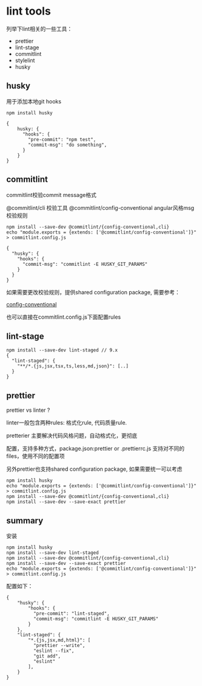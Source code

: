 # lint tools

列举下lint相关的一些工具：

- prettier
- lint-stage
- commitlint
- stylelint
- husky


## husky

用于添加本地git hooks

```
npm install husky

{
    husky: {
      "hooks": {
        "pre-commit": "npm test",
        "commit-msg": "do something",
      }
    }
}
```


## commitlint

commitlint校验commit message格式

@commitlint/cli 校验工具
@commitlint/config-conventional angular风格msg校验规则

```
npm install --save-dev @commitlint/{config-conventional,cli}
echo "module.exports = {extends: ['@commitlint/config-conventional']}" > commitlint.config.js

{
  "husky": {
    "hooks": {
      "commit-msg": "commitlint -E HUSKY_GIT_PARAMS"
    } 
  }
}

```

如果需要更改校验规则，提供shared configuration package, 需要参考：

[config-conventional](https://github.com/conventional-changelog/commitlint/blob/master/@commitlint/config-conventional/index.js) 

也可以直接在commitlint.config.js下面配置rules

## lint-stage

```
npm install --save-dev lint-staged // 9.x
{
  "lint-staged": {
    "**/*.{js,jsx,tsx,ts,less,md,json}": [..]
  }
}
```


## prettier

prettier vs linter ?

linter一般包含两种rules: 格式化rule, 代码质量rule.

pretterier 主要解决代码风格问题，自动格式化，更彻底


配置，支持多种方式，package.json:prettier or .prettierrc.js
支持对不同的files，使用不同的配置项

另外prettier也支持shared configuration package, 如果需要统一可以考虑

```
npm install husky
echo "module.exports = {extends: ['@commitlint/config-conventional']}" > commitlint.config.js
npm install --save-dev @commitlint/{config-conventional,cli}
npm install --save-dev --save-exact prettier
```


## summary

安装

```
npm install husky
npm install --save-dev lint-staged
npm install --save-dev @commitlint/{config-conventional,cli}
npm install --save-dev --save-exact prettier
echo "module.exports = {extends: ['@commitlint/config-conventional']}" > commitlint.config.js
```

配置如下：

```
{   
    "husky": {
        "hooks": {
          "pre-commit": "lint-staged",
          "commit-msg": "commitlint -E HUSKY_GIT_PARAMS"
        }
    },
    "lint-staged": {
        "*.{js,jsx,md,html}": [
          "prettier --write",
          "eslint --fix",
          "git add",
          "eslint" 
        ],
    }
}
```




